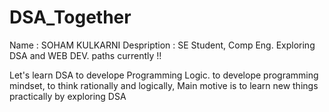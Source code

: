 # DSA_Together

Name : SOHAM KULKARNI
Despription : SE Student, Comp Eng.
              Exploring DSA and WEB DEV. paths currently !!
              
              
Let's learn DSA to develope Programming Logic.
to develope programming mindset,
to think rationally and logically,
Main motive is to learn new things practically by exploring DSA
